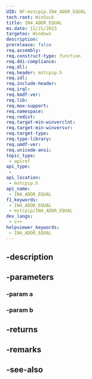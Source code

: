 ```yaml
---
UID: NF:mstcpip.IN4_ADDR_EQUAL
tech.root: WinSock
title: IN4_ADDR_EQUAL
ms.date: 11/21/2023
targetos: Windows
description: 
prerelease: false
req.assembly: 
req.construct-type: function
req.ddi-compliance: 
req.dll: 
req.header: mstcpip.h
req.idl: 
req.include-header: 
req.irql: 
req.kmdf-ver: 
req.lib: 
req.max-support: 
req.namespace: 
req.redist: 
req.target-min-winverclnt: 
req.target-min-winversvr: 
req.target-type: 
req.type-library: 
req.umdf-ver: 
req.unicode-ansi: 
topic_type:
 - apiref
api_type:
 - 
api_location:
 - mstcpip.h
api_name:
 - IN4_ADDR_EQUAL
f1_keywords:
 - IN4_ADDR_EQUAL
 - mstcpip/IN4_ADDR_EQUAL
dev_langs:
 - c++
helpviewer_keywords:
 - IN4_ADDR_EQUAL
---
```


## -description

## -parameters

### -param a

### -param b

## -returns

## -remarks

## -see-also

